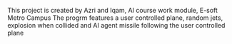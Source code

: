 This project is created by Azri and Iqam, AI course work module, E-soft Metro Campus
The progrm features a user controlled plane, random jets, explosion when collided and AI agent missile following the user controlled plane
